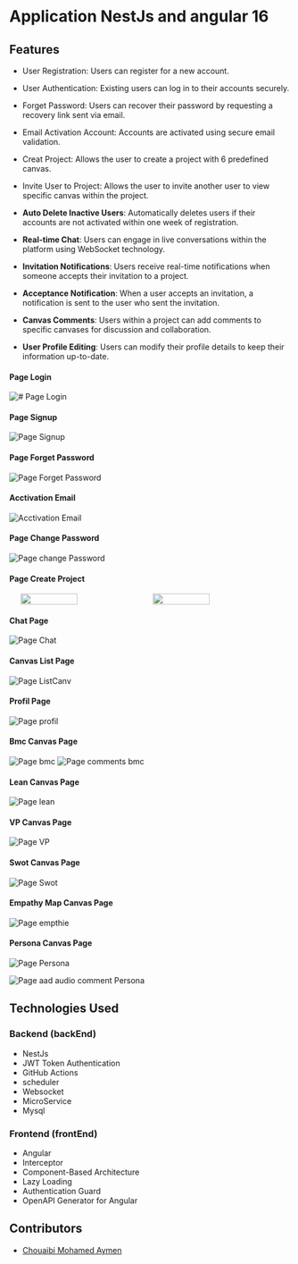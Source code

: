 # Application NestJs and angular 16

## Features

- User Registration: Users can register for a new account.
- User Authentication: Existing users can log in to their accounts securely.
- Forget Password: Users can recover their password by requesting a recovery link sent via email.
- Email Activation Account: Accounts are activated using secure email validation.
- Creat Project: Allows the user to create a project with 6 predefined canvas.
- Invite User to Project: Allows the user to invite another user to view specific canvas within the project.
- **Auto Delete Inactive Users**: Automatically deletes users if their accounts are not activated within one week of registration.
- **Real-time Chat**: Users can engage in live conversations within the platform using WebSocket technology.
- **Invitation Notifications**: Users receive real-time notifications when someone accepts their invitation to a project.

- **Acceptance Notification**: When a user accepts an invitation, a notification is sent to the user who sent the invitation.

- **Canvas Comments**: Users within a project can add comments to specific canvases for discussion and collaboration.

- **User Profile Editing**: Users can modify their profile details to keep their information up-to-date.

#### Page Login
![# Page Login](screenshots/login.png)

#### Page Signup
![Page Signup](screenshots/Signup.png)

#### Page Forget Password
![Page Forget Password](screenshots/Forget.png)

#### Acctivation Email
![Acctivation Email](screenshots/email_activation.png)

#### Page Change Password
![Page change Password](screenshots/ChangePass.png)

#### Page Create Project
<div style="display: flex; justify-content: center; gap: 10px;">
  <img src="screenshots/list_proj.png" width="45%">
  <img src="screenshots/addProj.png" width="45%">
</div>



#### Chat Page
![Page Chat](screenshots/chatimg.png)

#### Canvas List Page
![Page ListCanv](screenshots/list_canvas.png)

#### Profil Page
![Page profil](screenshots/profil.png)

#### Bmc Canvas Page
![Page bmc](screenshots/bmc.png)
![Page comments bmc](screenshots/commentairebmc.png)

#### Lean Canvas Page
![Page lean](screenshots/lean.png)

#### VP Canvas Page
![Page VP](screenshots/vp.png)

#### Swot Canvas Page
![Page Swot](screenshots/swot.png)

#### Empathy Map Canvas Page
![Page empthie](screenshots/empthie.png)

#### Persona Canvas Page
![Page Persona](screenshots/persona.png)

![Page aad audio comment Persona](screenshots/commentpersona.png)

## Technologies Used

### Backend (backEnd)

- NestJs
- JWT Token Authentication
- GitHub Actions
- scheduler
- Websocket
- MicroService
- Mysql

### Frontend (frontEnd)

- Angular
- Interceptor
- Component-Based Architecture
- Lazy Loading
- Authentication Guard
- OpenAPI Generator for Angular

## Contributors

- [Chouaibi Mohamed Aymen](https://github.com/aymen-1996)